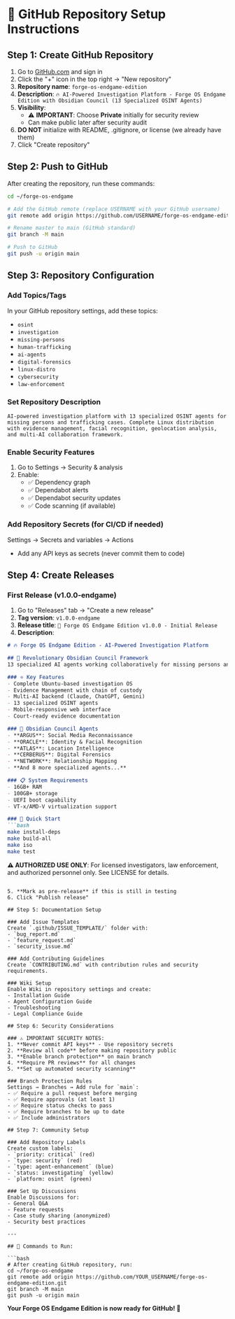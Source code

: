 # 🚀 GitHub Repository Setup Instructions

## Step 1: Create GitHub Repository

1. Go to [GitHub.com](https://github.com) and sign in
2. Click the "+" icon in the top right → "New repository"
3. **Repository name**: `forge-os-endgame-edition`
4. **Description**: `🔥 AI-Powered Investigation Platform - Forge OS Endgame Edition with Obsidian Council (13 Specialized OSINT Agents)`
5. **Visibility**: 
   - ⚠️ **IMPORTANT**: Choose **Private** initially for security review
   - Can make public later after security audit
6. **DO NOT** initialize with README, .gitignore, or license (we already have them)
7. Click "Create repository"

## Step 2: Push to GitHub

After creating the repository, run these commands:

```bash
cd ~/forge-os-endgame

# Add the GitHub remote (replace USERNAME with your GitHub username)
git remote add origin https://github.com/USERNAME/forge-os-endgame-edition.git

# Rename master to main (GitHub standard)
git branch -M main

# Push to GitHub
git push -u origin main
```

## Step 3: Repository Configuration

### Add Topics/Tags
In your GitHub repository settings, add these topics:
- `osint`
- `investigation`
- `missing-persons`
- `human-trafficking`
- `ai-agents`
- `digital-forensics`
- `linux-distro`
- `cybersecurity`
- `law-enforcement`

### Set Repository Description
```
AI-powered investigation platform with 13 specialized OSINT agents for missing persons and trafficking cases. Complete Linux distribution with evidence management, facial recognition, geolocation analysis, and multi-AI collaboration framework.
```

### Enable Security Features
1. Go to Settings → Security & analysis
2. Enable:
   - ✅ Dependency graph
   - ✅ Dependabot alerts
   - ✅ Dependabot security updates
   - ✅ Code scanning (if available)

### Add Repository Secrets (for CI/CD if needed)
Settings → Secrets and variables → Actions
- Add any API keys as secrets (never commit them to code)

## Step 4: Create Releases

### First Release (v1.0.0-endgame)
1. Go to "Releases" tab → "Create a new release"
2. **Tag version**: `v1.0.0-endgame`
3. **Release title**: `🚀 Forge OS Endgame Edition v1.0.0 - Initial Release`
4. **Description**:
```markdown
# 🔥 Forge OS Endgame Edition - AI-Powered Investigation Platform

## 🧠 Revolutionary Obsidian Council Framework
13 specialized AI agents working collaboratively for missing persons and trafficking investigations.

### ⭐ Key Features
- Complete Ubuntu-based investigation OS
- Evidence Management with chain of custody
- Multi-AI backend (Claude, ChatGPT, Gemini)
- 13 specialized OSINT agents
- Mobile-responsive web interface
- Court-ready evidence documentation

### 🤖 Obsidian Council Agents
- **ARGUS**: Social Media Reconnaissance
- **ORACLE**: Identity & Facial Recognition  
- **ATLAS**: Location Intelligence
- **CERBERUS**: Digital Forensics
- **NETWORK**: Relationship Mapping
- **And 8 more specialized agents...**

### 📋 System Requirements
- 16GB+ RAM
- 100GB+ storage
- UEFI boot capability
- VT-x/AMD-V virtualization support

### 🚀 Quick Start
```bash
make install-deps
make build-all
make iso
make test
```

**⚠️ AUTHORIZED USE ONLY**: For licensed investigators, law enforcement, and authorized personnel only. See LICENSE for details.
```

5. **Mark as pre-release** if this is still in testing
6. Click "Publish release"

## Step 5: Documentation Setup

### Add Issue Templates
Create `.github/ISSUE_TEMPLATE/` folder with:
- `bug_report.md`
- `feature_request.md`
- `security_issue.md`

### Add Contributing Guidelines
Create `CONTRIBUTING.md` with contribution rules and security requirements.

### Wiki Setup
Enable Wiki in repository settings and create:
- Installation Guide
- Agent Configuration Guide
- Troubleshooting
- Legal Compliance Guide

## Step 6: Security Considerations

### ⚠️ IMPORTANT SECURITY NOTES:
1. **Never commit API keys** - Use repository secrets
2. **Review all code** before making repository public
3. **Enable branch protection** on main branch
4. **Require PR reviews** for all changes
5. **Set up automated security scanning**

### Branch Protection Rules
Settings → Branches → Add rule for `main`:
- ✅ Require a pull request before merging
- ✅ Require approvals (at least 1)
- ✅ Require status checks to pass
- ✅ Require branches to be up to date
- ✅ Include administrators

## Step 7: Community Setup

### Add Repository Labels
Create custom labels:
- `priority: critical` (red)
- `type: security` (red)
- `type: agent-enhancement` (blue)
- `status: investigating` (yellow)
- `platform: osint` (green)

### Set Up Discussions
Enable Discussions for:
- General Q&A
- Feature requests
- Case study sharing (anonymized)
- Security best practices

---

## 🔑 Commands to Run:

```bash
# After creating GitHub repository, run:
cd ~/forge-os-endgame
git remote add origin https://github.com/YOUR_USERNAME/forge-os-endgame-edition.git
git branch -M main
git push -u origin main
```

**Your Forge OS Endgame Edition is now ready for GitHub! 🎉**